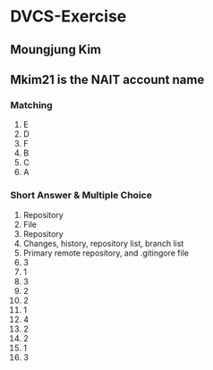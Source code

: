 # DVCS-Exercise

## Moungjung Kim
## Mkim21 is the NAIT account name

### Matching
1. E
2. D
3. F
4. B
5. C
6. A

### Short Answer & Multiple Choice

1. Repository
2. File
3. Repository
4. Changes, history, repository list, branch list
5. Primary remote repository, and .gitingore file
6. 3
7. 1
8. 3
9. 2
10. 2
11. 1
12. 4
13. 2
14. 2
15. 1
16. 3
